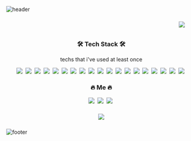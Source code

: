 ![header](https://capsule-render.vercel.app/api?type=Waving&color=auto&height=300&section=header&text=LEEJISEOK&fontSize=80&fontColor=black)

<p align="right">
    <img src="https://hits.seeyoufarm.com/api/count/incr/badge.svg?url=https%3A%2F%2Fgithub.com%2Fdev-jiseok&count_bg=%236BA4F8&title_bg=%230E1116&icon=github.svg&icon_color=%23FFFFFF&title=hits&edge_flat=false"
         style="height: auto; margin-left: 20px; margin-right: 20px; padding: 10px;"/>
</p>

<h3 align="center">🛠 Tech Stack 🛠</h3>

<p align="center">techs that i've used at least once</p>

<p align="center">
 <img src="https://img.shields.io/badge/Python-3766AB?style=flat-square&logo=Python&logoColor=white"/></a>&nbsp <img src="https://img.shields.io/badge/C-A8B9CC?style=flat-square&logo=C&logoColor=white"/></a>&nbsp  <img src="https://img.shields.io/badge/C++-00599C?style=flat-square&logo=C%2B%2B&logoColor=white"/></a>&nbsp <img src="https://img.shields.io/badge/Java-007396?style=flat-square&logo=Java&logoColor=white"/></a>&nbsp <img src="https://img.shields.io/badge/HTML5-E34F26?style=flat-square&logo=HTML5&logoColor=white"/></a>&nbsp <img src="https://img.shields.io/badge/CSS3-1572B6?style=flat-square&logo=CSS3&logoColor=white"/></a>&nbsp <img src="https://img.shields.io/badge/JavaScript-F7DF1E?style=flat-square&logo=JavaScript&logoColor=white"/></a>&nbsp <img src="https://img.shields.io/badge/React-61DAFB?style=flat-square&logo=React&logoColor=white"/></a>&nbsp <img src="https://img.shields.io/badge/Node.js-339933?style=flat-square&logo=Node.js&logoColor=white"/></a>&nbsp <img src="https://img.shields.io/badge/GraphQL-E10098?style=flat-square&logo=GraphQL&logoColor=white"/></a>&nbsp <img src="https://img.shields.io/badge/ApolloGraphQL-311C87?style=flat-square&logo=Apollo-GraphQL&logoColor=white"/></a>&nbsp <img src="https://img.shields.io/badge/R-276DC3?style=flat-square&logo=R&logoColor=white"/></a>&nbsp <img src="https://img.shields.io/badge/AWS-232F3E?style=flat-square&logo=Amazon-AWS&logoColor=white"/></a>&nbsp <img src="https://img.shields.io/badge/Git-F05032?style=flat-square&logo=Git&logoColor=white"/></a>&nbsp <img src="https://img.shields.io/badge/GitHub-181717?style=flat-square&logo=GitHub&logoColor=white"/></a>&nbsp <img src="https://img.shields.io/badge/Docker-2496ED?style=flat-square&logo=Docker&logoColor=white"/></a>&nbsp <img src="https://img.shields.io/badge/styled_components-DB7093?style=flat-square&logo=styled-components&logoColor=white"/></a>&nbsp <img src="https://img.shields.io/badge/Solidity-363636?style=flat-square&logo=Solidity&logoColor=white"/></a>&nbsp <img src="https://img.shields.io/badge/Microsoft Azure-0078D4?style=flat-square&logo=Microsoft Azure&logoColor=white"/></a>&nbsp 
</p>

<h3 align="center"> 🔥 Me 🔥 </h3>
<p align="center"> <a href="https://dev-jiseok.github.io"><img src="https://img.shields.io/badge/GitHub_Blog-181717?style=flat-square&logo=GitHub&logoColor=white&link=https://dev-jiseok.github.io"/></a>&nbsp <a href="mailto:leejiseok426@gmail.com"><img src="https://img.shields.io/badge/Gmail-EA4335?style=flat-square&logo=Gmail&logoColor=white"/></a>&nbsp <a href="https://studentambassadors.microsoft.com/ko-KR/profile/124004"><img src="https://img.shields.io/badge/MLSA-5E5E5E?style=flat-square&logo=Microsoft&logoColor=white"/></a>&nbsp </p>

<div id="main" align="center">
    <img src="https://github-readme-stats.vercel.app/api?username=dev-jiseok&show_icons=true&theme=tokyonight&count_private=true&include_all_commits=true" style="height: auto; margin-left: 20px; margin-right: 20px; padding: 10px;"/>
</div>
<!--
<div align="center">
    <img align='center' src="http://mazassumnida.wtf/api/v2/generate_badge?boj=dasoo426">
</div>
-->

![footer](https://capsule-render.vercel.app/api?type=Waving&color=auto&height=300&section=footer)
